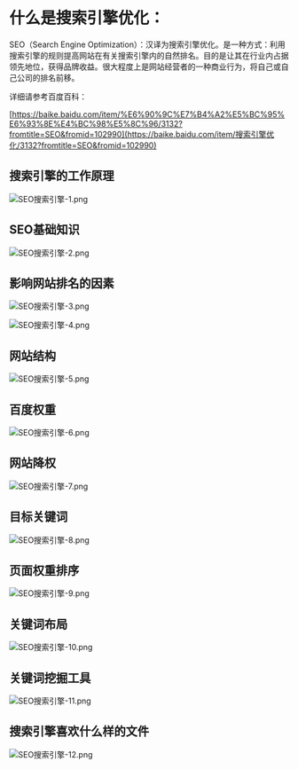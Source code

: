 # 什么是搜索引擎优化：
SEO（Search Engine Optimization）：汉译为搜索引擎优化。是一种方式：利用搜索引擎的规则提高网站在有关搜索引擎内的自然排名。目的是让其在行业内占据领先地位，获得品牌收益。很大程度上是网站经营者的一种商业行为，将自己或自己公司的排名前移。

 详细请参考百度百科：

[https://baike.baidu.com/item/%E6%90%9C%E7%B4%A2%E5%BC%95%E6%93%8E%E4%BC%98%E5%8C%96/3132?fromtitle=SEO&fromid=102990](https://baike.baidu.com/item/搜索引擎优化/3132?fromtitle=SEO&fromid=102990)

## 搜索引擎的工作原理

![SEO搜索引擎-1.png](images/SEO搜索引擎优化.md-0.PNG)

## SEO基础知识

![SEO搜索引擎-2.png](images/SEO搜索引擎优化.md-1.PNG)

## 影响网站排名的因素

![SEO搜索引擎-3.png](images/SEO搜索引擎优化.md-2.PNG)

![SEO搜索引擎-4.png](images/SEO搜索引擎优化.md-3.PNG)



## 网站结构

![SEO搜索引擎-5.png](images/SEO搜索引擎优化.md-4.PNG)

## 百度权重

![SEO搜索引擎-6.png](images/SEO搜索引擎优化.md-5.PNG)

## 网站降权

![SEO搜索引擎-7.png](images/SEO搜索引擎优化.md-6.PNG)

## 目标关键词

![SEO搜索引擎-8.png](images/SEO搜索引擎优化.md-7.PNG)

## 页面权重排序

![SEO搜索引擎-9.png](images/SEO搜索引擎优化.md-8.PNG)

## 关键词布局

![SEO搜索引擎-10.png](images/SEO搜索引擎优化.md-9.PNG)

## 关键词挖掘工具

![SEO搜索引擎-11.png](images/SEO搜索引擎优化.md-10.PNG)

## 搜索引擎喜欢什么样的文件

![SEO搜索引擎-12.png](images/SEO搜索引擎优化.md-11.PNG)

